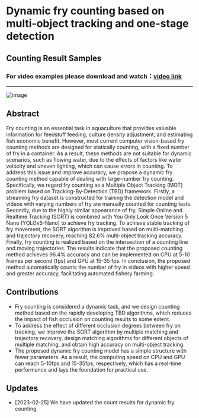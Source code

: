 # Dynamic fry counting based on multi-object tracking and one-stage detection
## Counting Result Samples

### For video examples please download and watch：[video link](https://github.com/hanyuyaa/Dynamic-fry-counting/blob/master/Samples/videos/counting.mp4)
---
![image](https://github.com/hanyuyaa/Dynamic-fry-counting/blob/master/Samples/images/all.png)
## Abstract
Fry counting is an essential task in aquaculture that provides valuable information for feedstuff feeding, culture density adjustment, and estimating fish economic benefit. However, most current computer vision-based fry counting methods are designed for statically counting, with a fixed number of fry in a container. As a result, these methods are not suitable for dynamic scenarios, such as flowing water, due to the effects of factors like water velocity and uneven lighting, which can cause errors in counting. To address this issue and improve accuracy, we propose a dynamic fry counting method capable of dealing with large-number fry counting. Specifically, we regard fry counting as a Multiple Object Tracking (MOT) problem based on Tracking-By-Detection (TBD) framework. Firstly, a streaming fry dataset is constructed for training the detection model and videos with varying numbers of fry are manually counted for counting tests. Secondly, due to the highly similar appearance of fry, Simple Online and Realtime Tracking (SORT) is combined with You Only Look Once Version 5 Nano (YOLOv5-Nano) to achieve fry tracking. To achieve stable tracking of fry movement, the SORT algorithm is improved based on multi-matching and trajectory recovery, reaching 82.6% multi-object tracking accuracy. Finally, fry counting is realized based on the intersection of a counting line and moving trajectories. The results indicate that the proposed counting method achieves 96.4% accuracy and can be implemented on CPU at 5-10 frames per second (fps) and GPU at 15-35 fps. In conclusion, the proposed method automatically counts the number of fry in videos with higher speed and greater accuracy, facilitating automated fishery farming.

## Contributions
* Fry counting is considered a dynamic task, and we design counting method based on the rapidly developing TBD algorithms, which reduces the impact of fish occlusion on counting results to some extent.  
* To address the effect of different occlusion degrees between fry on tracking, we improve the SORT algorithm by multiple matching and trajectory recovery, design matching algorithms for different objects of multiple matching, and obtain high accuracy on multi-object tracking.
* The proposed dynamic fry counting model has a simple structure with fewer parameters. As a result, the computing speed on CPU and GPU can reach 5-10fps and 15-35fps, respectively, which has a real-time performance and lays the foundation for practical use.

## Updates
* [2023-02-25] We have updated the count results for dynamic fry counting


